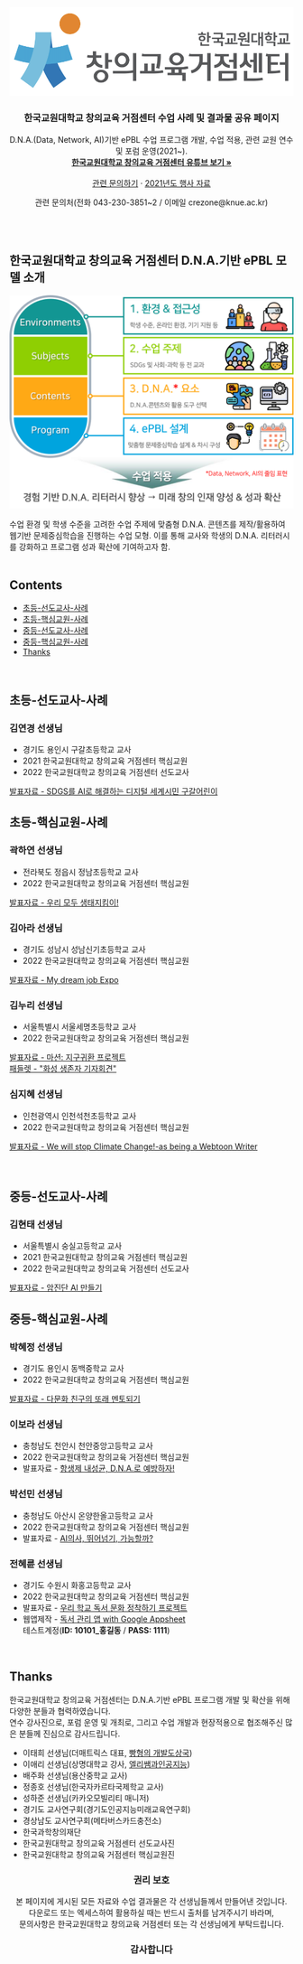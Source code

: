 <p align="center">
  <a href="https://github.com/anespart1/DNA_ePBL_results/">
    <img src="https://github.com/anespart1/DNA_ePBL_results/blob/main/etc_files/knue-cec-logo-removebg-preview.png" alt="knue-cec logo">
  </a>
</p>


<h3 align="center">한국교원대학교 창의교육 거점센터 수업 사례 및 결과물 공유 페이지</h3>

<p align="center">
  D.N.A.(Data, Network, AI)기반 ePBL 수업 프로그램 개발, 수업 적용, 관련 교원 연수 및 포럼 운영(2021~).
  <br>
  <a href="https://www.youtube.com/channel/UCeGM0FMjjaZyf5ew4ypaPWg"><strong>한국교원대학교 창의교육 거점센터 유튜브 보기 »</strong></a>
  <br>
  <br>
  <a href="https://github.com/anespart1/DNA_ePBL_results/issues/new?assignees=&labels=&template=knue-cec-%EC%9D%B4%EC%8A%88-%ED%85%9C%ED%94%8C%EB%A6%BF.md&title=">관련 문의하기</a>
  ·
  <a href="https://github.com/anespart1/crezone_ebooks">2021년도 행사 자료</a>
</p>


<p align="center">
  관련 문의처(전화 043-230-3851~2 / 이메일 crezone@knue.ac.kr)
</p>

<br><br>

## 한국교원대학교 창의교육 거점센터 D.N.A.기반 ePBL 모델 소개

<p align="center">
  <a href="https://github.com/anespart1/DNA_ePBL_results/">
    <img src="https://github.com/anespart1/DNA_ePBL_results/blob/main/etc_files/DNA_based_ePBL_model.png" alt="knue-cec program diagram">
  </a>
</p>

수업 환경 및 학생 수준을 고려한 수업 주제에 맞춤형 D.N.A. 콘텐츠를 제작/활용하여 웹기반 문제중심학습을 진행하는 수업 모형. 이를 통해 교사와 학생의 D.N.A. 리터러시를 강화하고 프로그램 성과 확산에 기여하고자 함.
<br><br>

## Contents

- [초등-선도교사-사례](#초등-선도교사-사례)
- [초등-핵심교원-사례](#초등-핵심교원-사례)
- [중등-선도교사-사례](#중등-선도교사-사례)
- [중등-핵심교원-사례](#중등-핵심교원-사례)
- [Thanks](#Thanks)

<br>

## 초등-선도교사-사례

### 김연경 선생님

- 경기도 용인시 구갈초등학교 교사
- 2021 한국교원대학교 창의교육 거점센터 핵심교원
- 2022 한국교원대학교 창의교육 거점센터 선도교사

<a href="https://github.com/anespart1/DNA_ePBL_results/blob/main/Program_book/%EC%B4%88%EB%93%B1-%EC%84%A0%EB%8F%84%EA%B5%90%EC%82%AC-%EB%94%94%EC%A7%80%ED%84%B8%20%EC%84%B8%EA%B3%84%EC%8B%9C%EB%AF%BC%20%EA%B5%AC%EA%B0%88%EC%96%B4%EB%A6%B0%EC%9D%B4-%EA%B9%80%EC%97%B0%EA%B2%BD%EC%84%A0%EC%83%9D%EB%8B%98.pdf">발표자료 - SDGS를 AI로 해결하는 디지털 세계시민 구갈어린이</a>
<br>

## 초등-핵심교원-사례

### 곽하연 선생님

- 전라북도 정읍시 정남초등학교 교사
- 2022 한국교원대학교 창의교육 거점센터 핵심교원

<a href="https://github.com/anespart1/DNA_ePBL_results/blob/main/Program_book/%EC%B4%88%EB%93%B1-%ED%95%B5%EC%8B%AC%EA%B5%90%EC%9B%90-%EC%9A%B0%EB%A6%AC%20%EB%AA%A8%EB%91%90%20%EC%83%9D%ED%83%9C%EA%B3%84%20%EC%A7%80%ED%82%B4%EC%9D%B4-%EA%B3%BD%ED%95%98%EC%97%B0%EC%84%A0%EC%83%9D%EB%8B%98.pdf">발표자료 - 우리 모두 생태지킴이!</a>
<br>

### 김아라 선생님

- 경기도 성남시 성남신기초등학교 교사
- 2022 한국교원대학교 창의교육 거점센터 핵심교원

<a href="https://github.com/anespart1/DNA_ePBL_results/blob/main/Program_book/%EC%B4%88%EB%93%B1-%ED%95%B5%EC%8B%AC%EA%B5%90%EC%9B%90-My%20dream%20job%20Expo-%EA%B9%80%EC%95%84%EB%9D%BC%EC%84%A0%EC%83%9D%EB%8B%98.pdf">발표자료 - My dream job Expo</a>
<br>

### 김누리 선생님

- 서울특별시 서울세명초등학교 교사
- 2022 한국교원대학교 창의교육 거점센터 핵심교원

<a href="https://github.com/anespart1/DNA_ePBL_results/blob/main/Program_book/%EC%B4%88%EB%93%B1-%ED%95%B5%EC%8B%AC%EA%B5%90%EC%9B%90-%EB%A7%88%EC%85%98%20%EC%A7%80%EA%B5%AC%20%EA%B7%80%ED%99%98%20%ED%94%84%EB%A1%9C%EC%A0%9D%ED%8A%B8-%EA%B9%80%EB%88%84%EB%A6%AC%EC%84%A0%EC%83%9D%EB%8B%98.pdf">발표자료 - 마션: 지구귀환 프로젝트</a>
<br>
<a href="https://padlet.com/lively9227/21iuntlww1mjotik">패들렛 - "화성 생존자 기자회견" </a>
<br>

### 심지혜 선생님

- 인천광역시 인천석천초등학교 교사
- 2022 한국교원대학교 창의교육 거점센터 핵심교원

<a href="https://github.com/anespart1/DNA_ePBL_results/blob/main/Program_book/%EC%B4%88%EB%93%B1-%ED%95%B5%EC%8B%AC%EA%B5%90%EC%9B%90-We%20will%20stop%20Climate%20Change-%EC%8B%AC%EC%A7%80%ED%98%9C%EC%84%A0%EC%83%9D%EB%8B%98.pdf">발표자료 - We will stop Climate Change!-as being a Webtoon Writer</a>
<br>
<br><br>

## 중등-선도교사-사례

### 김현태 선생님

- 서울특별시 숭실고등학교 교사
- 2021 한국교원대학교 창의교육 거점센터 핵심교원
- 2022 한국교원대학교 창의교육 거점센터 선도교사

<a href="https://github.com/anespart1/DNA_ePBL_results/blob/69fdd51e438900aea64a533fc1669b0254fc224e/Program_book/%EC%A4%91%EB%93%B1-%EC%84%A0%EB%8F%84%EA%B5%90%EC%82%AC-EC%95%94%EC%84%B8%ED%8F%AC%20%EC%9D%B4%EB%AF%B8%EC%A7%80%20%EB%B6%84%EB%A5%98%EB%A5%BC%20%ED%86%B5%ED%95%9C%20%EC%95%94%EC%A7%84%EB%8B%A8%20AI%EB%A7%8C%EB%93%A4%EA%B8%B0-%EA%B9%80%ED%98%84%ED%83%9C%EC%84%A0%EC%83%9D%EB%8B%98.pdf">발표자료 - 암진단 AI 만들기</a>
<br>

## 중등-핵심교원-사례

### 박혜정 선생님

- 경기도 용인시 동백중학교 교사
- 2022 한국교원대학교 창의교육 거점센터 핵심교원

<a href="https://github.com/anespart1/DNA_ePBL_results/blob/f0138afa2708f96c281c1afdbdd4ffa1bb1e239b/Program_book/%EC%A4%91%EB%93%B1-%ED%95%B5%EC%8B%AC%EA%B5%90%EC%9B%90-%EB%8B%A4%EB%AC%B8%ED%99%94%20%EC%B9%9C%EA%B5%AC%EC%9D%98%20%EB%98%90%EB%9E%98%20%EB%A9%98%ED%86%A0%EB%90%98%EA%B8%B0-%EB%B0%95%ED%98%9C%EC%A0%95%EC%84%A0%EC%83%9D%EB%8B%98.pdf">발표자료 - 다문화 친구의 또래 멘토되기</a>
<br>

### 이보라 선생님

- 충청남도 천안시 천안중앙고등학교 교사
- 2022 한국교원대학교 창의교육 거점센터 핵심교원
- 발표자료 - <a href="https://github.com/anespart1/DNA_ePBL_results/blob/f0138afa2708f96c281c1afdbdd4ffa1bb1e239b/Program_book/%EC%A4%91%EB%93%B1-%ED%95%B5%EC%8B%AC%EA%B5%90%EC%9B%90-%ED%95%AD%EC%83%9D%EC%A0%9C%20%EB%82%B4%EC%84%B1%EA%B7%A0%20DNA%EB%A1%9C%20%EC%98%88%EB%B0%A9%ED%95%98%EC%9E%90-%EC%9D%B4%EB%B3%B4%EB%9D%BC%EC%84%A0%EC%83%9D%EB%8B%98.pdf">항생제 내성균, D.N.A.로 예방하자!</a>
  <br>

### 박선민 선생님

- 충청남도 아산시 온양한올고등학교 교사
- 2022 한국교원대학교 창의교육 거점센터 핵심교원
- 발표자료 - <a href="https://github.com/anespart1/DNA_ePBL_results/blob/f0138afa2708f96c281c1afdbdd4ffa1bb1e239b/Program_book/%EC%A4%91%EB%93%B1-%ED%95%B5%EC%8B%AC%EA%B5%90%EC%9B%90-AI%20%EC%9D%98%EC%82%AC%20%EB%9B%B0%EC%96%B4%EB%84%98%EA%B8%B0%20%EA%B0%80%EB%8A%A5%ED%95%A0%EA%B9%8C-%EB%B0%95%EC%84%A0%EB%AF%BC%EC%84%A0%EC%83%9D%EB%8B%98.pdf">AI의사, 뛰어넘기, 가능할까?</a>
  <br>

### 전혜륜 선생님

- 경기도 수원시 화홍고등학교 교사
- 2022 한국교원대학교 창의교육 거점센터 핵심교원
- 발표자료 - <a href="https://github.com/anespart1/DNA_ePBL_results/blob/f0138afa2708f96c281c1afdbdd4ffa1bb1e239b/Program_book/%EC%A4%91%EB%93%B1-%ED%95%B5%EC%8B%AC%EA%B5%90%EC%9B%90-%EC%9A%B0%EB%A6%AC%20%ED%95%99%EA%B5%90%20%EB%8F%85%EC%84%9C%20%EB%AC%B8%ED%99%94%20%EC%A0%95%EC%B0%A9%ED%95%98%EA%B8%B0%20%ED%94%84%EB%A1%9C%EC%A0%9D%ED%8A%B8-%EC%A0%84%ED%98%9C%EB%A5%9C%EC%84%A0%EC%83%9D%EB%8B%98.pdf">우리 학교 독서 문화 정착하기 프로젝트</a>
- 웹앱제작 - <a href="https://www.appsheet.com/start/151e09fb-2ead-4e13-8ff2-c156fe174a4d">독서 관리 앱 with Google Appsheet</a> <br> 테스트계정(**ID: 10101_홍길동** / **PASS: 1111**)

<br>


## Thanks

한국교원대학교 창의교육 거점센터는 D.N.A.기반 ePBL 프로그램 개발 및 확산을 위해 다양한 분들과 협력하였습니다.<br>
연수 강사진으로, 포럼 운영 및 개최로, 그리고 수업 개발과 현장적용으로 협조해주신 많은 분들께 진심으로 감사드립니다.

- 이태희 선생님(더매트릭스 대표, [빵형의 개발도상국](https://www.youtube.com/channel/UC9PB9nKYqKEx_N3KM-JVTpg))
- 이애리 선생님(상명대학교 강사, [엘리쌤과인공지능](https://www.youtube.com/@user-il8xu7sw3f))
- 배주화 선생님(용산중학교 교사)
- 정종호 선생님(한국자카르타국제학교 교사)
- 성하준 선생님(카카오모빌리티 매니저)
- 경기도 교사연구회(경기도인공지능미래교육연구회)
- 경상남도 교사연구회(메타버스카드충전소)
- 한국과학창의재단
- 한국교원대학교 창의교육 거점센터 선도교사진
- 한국교원대학교 창의교육 거점센터 핵심교원진

<h3 align="center">권리 보호</h3>

<p align="center">
  본 페이지에 게시된 모든 자료와 수업 결과물은 각 선생님들께서 만들어낸 것입니다.
  <br>
  다운로드 또는 엑세스하여 활용하실 때는 반드시 출처를 남겨주시기 바라며,<br>
  문의사항은 한국교원대학교 창의교육 거점센터 또는 각 선생님에게 부탁드립니다.
  <br>
</p>
<h3 align="center">감사합니다</h3>
